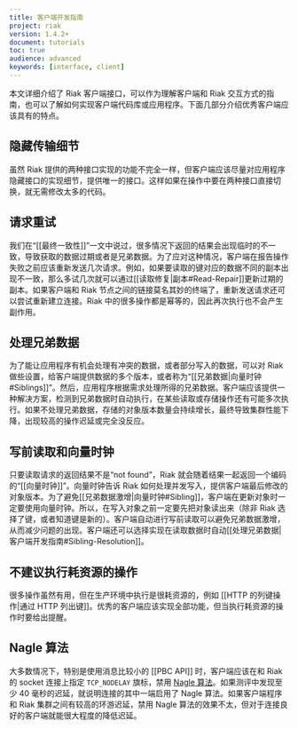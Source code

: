 ```yaml
---
title: 客户端开发指南
project: riak
version: 1.4.2+
document: tutorials
toc: true
audience: advanced
keywords: [interface, client]
---
```


本文详细介绍了 Riak 客户端接口，可以作为理解客户端和 Riak 交互方式的指南，也可以了解如何实现客户端代码库或应用程序。下面几部分介绍优秀客户端应该具有的特点。

## 隐藏传输细节

虽然 Riak 提供的两种接口实现的功能不完全一样，但客户端应该尽量对应用程序隐藏接口的实现细节，提供唯一的接口。这样如果在操作中要在两种接口直接切换，就无需修改太多的代码。

## 请求重试

我们在“[[最终一致性]]”一文中说过，很多情况下返回的结果会出现临时的不一致，导致获取的数据过期或者是兄弟数据。为了应对这种情况，客户端在报告操作失败之前应该重新发送几次请求。例如，如果要读取的键对应的数据不同的副本出现不一致，那么多试几次就可以通过[[读取修复|副本#Read-Repair]]更新过期的副本。如果客户端和 Riak 节点之间的链接莫名其妙的终端了，重新发送请求还可以尝试重新建立连接。Riak 中的很多操作都是幂等的，因此再次执行也不会产生副作用。

<a id="Sibling-Resolution"></a>
## 处理兄弟数据

为了能让应用程序有机会处理有冲突的数据，或者部分写入的数据，可以对 Riak 做些设置，给客户端提供数据的多个版本，或者称为“[[兄弟数据|向量时钟#Siblings]]”。然后，应用程序根据需求处理所得的兄弟数据。客户端应该提供一种解决方案，检测到兄弟数据时自动执行，在某些读取或存储操作还有可能多次执行。如果不处理兄弟数据，存储的对象版本数量会持续增长，最终导致集群性能下降，出现较高的操作迟延或完全没反应。

## 写前读取和向量时钟

只要读取请求的返回结果不是“not found”，Riak 就会随着结果一起返回一个编码的“[[向量时钟]]”。向量时钟告诉 Riak 如何处理并发写入，提供客户端最后修改的对象版本。为了避免[[兄弟数据激增|向量时钟#Sibling]]，客户端在更新对象时一定要使用向量时钟。所以，在写入对象之前一定要先把对象读出来（除非 Riak 选择了键，或者知道键是新的）。客户端自动进行写前读取可以避免兄弟数据激增，从而减少问题的出现。客户端还可以选择实现在读取数据时自动[[处理兄弟数据|客户端开发指南#Sibling-Resolution]]。

## 不建议执行耗资源的操作

很多操作虽然有用，但在生产环境中执行是很耗资源的，例如 [[HTTP 的列键操作|通过 HTTP 列出键]]。优秀的客户端应该实现全部功能，但当执行耗资源的操作时要给出提醒。

## Nagle 算法

大多数情况下，特别是使用消息比较小的 [[PBC API]] 时，客户端应该在和 Riak 的 socket 连接上指定 `TCP_NODELAY` 旗标，禁用 [Nagle 算法](http://en.wikipedia.org/wiki/Nagle%27s_algorithm)。如果测评中发现至少 40 毫秒的迟延，就说明连接的其中一端启用了 Nagle 算法。如果客户端程序和 Riak 集群之间有较高的环游迟延，禁用 Nagle 算法的效果不太，但对于连接良好的客户端就能很大程度的降低迟延。
